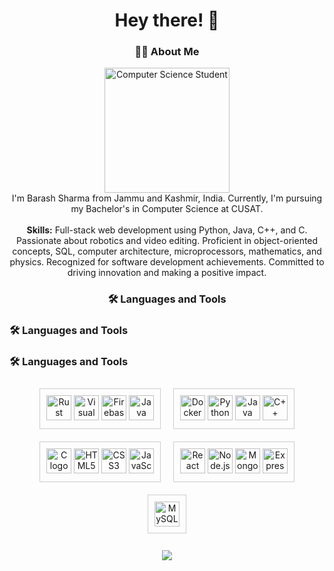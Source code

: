 

<h1 align="center">Hey there! 👋</h1>

<h3 align="center">👩‍💻 About Me</h3>

<p align="center">
  <img src="https://i.imgur.com/n9vZucl.jpg" height="200" alt="Computer Science Student" /><br>
  I'm Barash Sharma from Jammu and Kashmir, India. Currently, I'm pursuing my Bachelor's in Computer Science at CUSAT.<br><br>
  <strong>Skills:</strong> Full-stack web development using Python, Java, C++, and C. Passionate about robotics and video editing. Proficient in object-oriented concepts, SQL, computer architecture, microprocessors, mathematics, and physics. Recognized for software development achievements. Committed to driving innovation and making a positive impact.
</p>

<h3 align="center">🛠 Languages and Tools</h3>

<h3 align="left">🛠 Languages and Tools</h3>

<h3 align="left">🛠 Languages and Tools</h3>

<div align="center" style="display: flex; flex-wrap: wrap; justify-content: center;">
  <div style="margin: 10px; border: 1px solid #ccc; padding: 10px;">
    <img src="https://i.redd.it/31b2ii8hchi31.jpg" height="40" alt="Rust logo"  />
    <img src="https://logowik.com/content/uploads/images/visual-studio-code7642.jpg" height="40" alt="Visual Studio Code logo"  />
    <img src="https://cdn.jsdelivr.net/gh/devicons/devicon/icons/firebase/firebase-plain-wordmark.svg" height="40" alt="Firebase logo"  />
    <img src="https://logos-world.net/wp-content/uploads/2022/07/Java-Logo.png" height="40" alt="Java logo"  />
  </div>
  <div style="margin: 10px; border: 1px solid #ccc; padding: 10px;">
    <img src="https://cdn.jsdelivr.net/gh/devicons/devicon/icons/docker/docker-plain-wordmark.svg" height="40" alt="Docker logo"  />
    <img src="https://www.python.org/static/img/python-logo.png" height="40" alt="Python logo" />
    <img src="https://cdn.iconscout.com/icon/free/png-256/java-60-1174953.png" height="40" alt="Java logo" />
    <img src="https://upload.wikimedia.org/wikipedia/commons/1/18/ISO_C%2B%2B_Logo.svg" height="40" alt="C++ logo" />
  </div>
  <div style="margin: 10px; border: 1px solid #ccc; padding: 10px;">
    <img src="https://www.kindpng.com/picc/m/176-1766685_c-programming-language-hd-png-download.png" height="40" alt="C logo" />
    <img src="https://cdn.worldvectorlogo.com/logos/html5.svg" height="40" alt="HTML5 logo" />
    <img src="https://cdn.worldvectorlogo.com/logos/css-3.svg" height="40" alt="CSS3 logo" />
    <img src="https://cdn.worldvectorlogo.com/logos/javascript.svg" height="40" alt="JavaScript logo" />
  </div>
  <div style="margin: 10px; border: 1px solid #ccc; padding: 10px;">
    <img src="https://cdn.worldvectorlogo.com/logos/react-2.svg" height="40" alt="React logo" />
    <img src="https://cdn.worldvectorlogo.com/logos/nodejs-icon.svg" height="40" alt="Node.js logo" />
    <img src="https://cdn.worldvectorlogo.com/logos/mongodb.svg" height="40" alt="MongoDB logo" />
    <img src="https://cdn.worldvectorlogo.com/logos/express-109.svg" height="40" alt="Express.js logo" />
  </div>
  <div style="margin: 10px; border: 1px solid #ccc; padding: 10px;">
    <img src="https://cdn.worldvectorlogo.com/logos/mysql-6.svg" height="40" alt="MySQL logo" />
    <!-- Add more images here -->
  </div>
</div>



<br clear="both">

<div align="center">
  <img src="https://visitor-badge.laobi.icu/badge?page_id=barash1311.barash1311&" />
</div>
